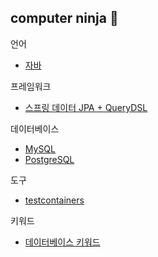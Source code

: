 ## computer ninja 🥷

언어
- [자바](./java)

프레임워크
- [스프링 데이터 JPA + QueryDSL](./spring-data-jpa+querydsl)

데이터베이스
- [MySQL](./mysql)
- [PostgreSQL](./postgresql)

도구
- [testcontainers](https://github.com/hansanhha/kick-the-testcontainers)

키워드
- [데이터베이스 키워드](./docs/데이터베이스%20키워드.md)